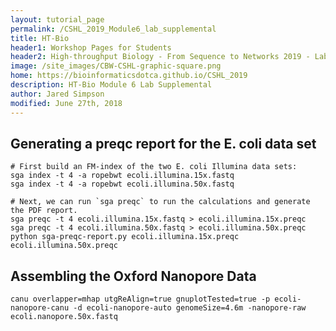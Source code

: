 ```yaml
---
layout: tutorial_page
permalink: /CSHL_2019_Module6_lab_supplemental
title: HT-Bio
header1: Workshop Pages for Students
header2: High-throughput Biology - From Sequence to Networks 2019 - Lab 6 Supplemental
image: /site_images/CBW-CSHL-graphic-square.png
home: https://bioinformaticsdotca.github.io/CSHL_2019
description: HT-Bio Module 6 Lab Supplemental
author: Jared Simpson
modified: June 27th, 2018
---
```


## Generating a preqc report for the E. coli data set

```
# First build an FM-index of the two E. coli Illumina data sets:
sga index -t 4 -a ropebwt ecoli.illumina.15x.fastq
sga index -t 4 -a ropebwt ecoli.illumina.50x.fastq

# Next, we can run `sga preqc` to run the calculations and generate the PDF report.
sga preqc -t 4 ecoli.illumina.15x.fastq > ecoli.illumina.15x.preqc
sga preqc -t 4 ecoli.illumina.50x.fastq > ecoli.illumina.50x.preqc
python sga-preqc-report.py ecoli.illumina.15x.preqc ecoli.illumina.50x.preqc
```

## Assembling the Oxford Nanopore Data

```
canu overlapper=mhap utgReAlign=true gnuplotTested=true -p ecoli-nanopore-canu -d ecoli-nanopore-auto genomeSize=4.6m -nanopore-raw ecoli.nanopore.50x.fastq
```


